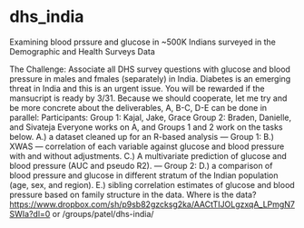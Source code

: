 # dhs_india
Examining blood prssure and glucose in ~500K Indians surveyed in the Demographic and Health Surveys Data


The Challenge:
Associate all DHS survey questions with glucose and blood pressure in males and fmales (separately) in India. Diabetes is an emerging threat in India and this is an urgent issue.
You will be rewarded if the mansucript is ready by 3/31.
Because we should cooperate, let me try and be more concrete about the deliverables, A, B-C, D-E can be done in parallel:
Participants:
Group 1: Kajal, Jake, Grace
Group 2: Braden, Danielle, and Sivateja
Everyone works on A, and Groups 1 and 2 work on the tasks below.
A.) a dataset cleaned up for an R-based analysis
—
Group 1:
B.) XWAS — correlation of each variable against glucose and blood pressure with and without adjustments.
C.) A multivariate prediction of glucose and blood pressure (AUC and pseudo R2).
—
Group 2:
D.) a comparison of blood pressure and glucose in different stratum of the Indian population (age, sex, and region).
E.) sibling correlation estimates of glucose and blood pressure based on family structure in the data.
Where is the data?
https://www.dropbox.com/sh/p9sb82gzcksg2ka/AACtTIJOLgzxqA_LPmgN7SWIa?dl=0
or
/groups/patel/dhs-india/

